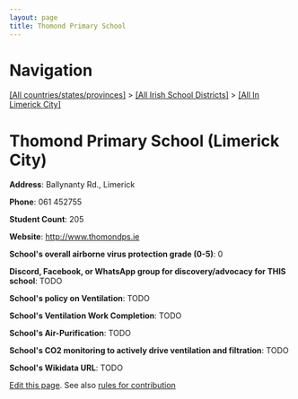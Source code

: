 ```yaml
---
layout: page
title: Thomond Primary School
---
```

# Navigation

[[All countries/states/provinces]](../../..) > [[All Irish School Districts]](../..) > [[All In Limerick City]](..)

# Thomond Primary School (Limerick City)

**Address**: Ballynanty Rd., Limerick

**Phone**: 061 452755

**Student Count**: 205

**Website**: <http://www.thomondps.ie>

**School's overall airborne virus protection grade (0-5)**: 0

**Discord, Facebook, or WhatsApp group for discovery/advocacy for THIS school**: TODO

**School's policy on Ventilation**: TODO

**School's Ventilation Work Completion**: TODO

**School's Air-Purification**: TODO

**School's CO2 monitoring to actively drive ventilation and filtration**: TODO

**School's Wikidata URL**: TODO


[Edit this page](https://github.com/ventilate-schools/Ireland/edit/main/./Limerick_City/Thomond_Primary_School.md). See also [rules for contribution](../../../contribution-rules/)
